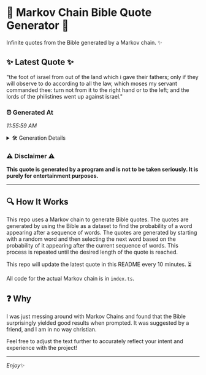 # 📖 Markov Chain Bible Quote Generator 📖

Infinite quotes from the Bible generated by a Markov chain. ✨

## ✨ Latest Quote ✨
"the foot of israel from out of the land which i gave their fathers; only if they will observe to do according to all the law, which moses my servant commanded thee: turn not from it to the right hand or to the left; and the lords of the philistines went up against israel."

### ⏰ Generated At
*11:55:59 AM*

<details>
    <summary>🛠️ Generation Details</summary>
    <p>
        <strong>🌱 Seed:</strong> the<br>
        <strong>🔄 Iterations:</strong> 53<br>
        <strong>📜 Context History:</strong><br>[ the ]: foot<br>[ the, foot ]: of<br>[ the, foot, of ]: israel<br>[ the, foot, of, israel ]: from<br>[ the, foot, of, israel, from ]: out<br>[ the, foot, of, israel, from, out ]: of<br>[ foot, of, israel, from, out, of ]: the<br>[ of, israel, from, out, of, the ]: land<br>[ israel, from, out, of, the, land ]: which<br>[ from, out, of, the, land, which ]: i<br>[ out, of, the, land, which, i ]: gave<br>[ of, the, land, which, i, gave ]: their<br>[ the, land, which, i, gave, their ]: fathers;<br>[ land, which, i, gave, their, fathers; ]: only<br>[ which, i, gave, their, fathers;, only ]: if<br>[ i, gave, their, fathers;, only, if ]: they<br>[ gave, their, fathers;, only, if, they ]: will<br>[ their, fathers;, only, if, they, will ]: observe<br>[ fathers;, only, if, they, will, observe ]: to<br>[ only, if, they, will, observe, to ]: do<br>[ if, they, will, observe, to, do ]: according<br>[ they, will, observe, to, do, according ]: to<br>[ will, observe, to, do, according, to ]: all<br>[ observe, to, do, according, to, all ]: the<br>[ to, do, according, to, all, the ]: law,<br>[ do, according, to, all, the, law, ]: which<br>[ according, to, all, the, law,, which ]: moses<br>[ to, all, the, law,, which, moses ]: my<br>[ all, the, law,, which, moses, my ]: servant<br>[ the, law,, which, moses, my, servant ]: commanded<br>[ law,, which, moses, my, servant, commanded ]: thee:<br>[ which, moses, my, servant, commanded, thee: ]: turn<br>[ moses, my, servant, commanded, thee:, turn ]: not<br>[ my, servant, commanded, thee:, turn, not ]: from<br>[ servant, commanded, thee:, turn, not, from ]: it<br>[ commanded, thee:, turn, not, from, it ]: to<br>[ thee:, turn, not, from, it, to ]: the<br>[ turn, not, from, it, to, the ]: right<br>[ not, from, it, to, the, right ]: hand<br>[ from, it, to, the, right, hand ]: or<br>[ it, to, the, right, hand, or ]: to<br>[ to, the, right, hand, or, to ]: the<br>[ the, right, hand, or, to, the ]: left;<br>[ right, hand, or, to, the, left; ]: and<br>[ hand, or, to, the, left;, and ]: the<br>[ or, to, the, left;, and, the ]: lords<br>[ to, the, left;, and, the, lords ]: of<br>[ the, left;, and, the, lords, of ]: the<br>[ left;, and, the, lords, of, the ]: philistines<br>[ and, the, lords, of, the, philistines ]: went<br>[ the, lords, of, the, philistines, went ]: up<br>[ lords, of, the, philistines, went, up ]: against<br>[ of, the, philistines, went, up, against ]: israel.<br>
    </p>
</details>

### ⚠️ Disclaimer ⚠️
**This quote is generated by a program and is not to be taken seriously. It is purely for entertainment purposes.**

---

## 🔍 How It Works

This repo uses a Markov chain to generate Bible quotes. The quotes are generated by using the Bible as a dataset to find the probability of a word appearing after a sequence of words. The quotes are generated by starting with a random word and then selecting the next word based on the probability of it appearing after the current sequence of words. This process is repeated until the desired length of the quote is reached.

This repo will update the latest quote in this README every 10 minutes. ⏳

All code for the actual Markov chain is in `index.ts`.

## ❓ Why

I was just messing around with Markov Chains and found that the Bible surprisingly yielded good results when prompted. 
It was suggested by a friend, and I am in no way christian.

Feel free to adjust the text further to accurately reflect your intent and experience with the project!

---

*Enjoy*✨
